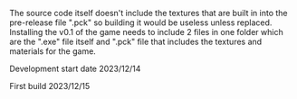 The source code itself doesn't include the textures that are built in into the pre-release file ".pck" so building it would be useless unless replaced.
Installing the v0.1 of the game needs to include 2 files in one folder which are the ".exe" file itself and ".pck" file that includes the textures and materials for the game.

Development start date 2023/12/14

First build 2023/12/15
